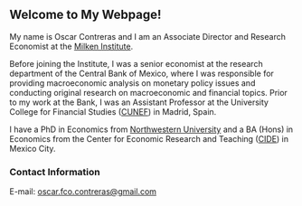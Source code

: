 ## Welcome to My Webpage!

My name is Oscar Contreras and I am an Associate Director and Research Economist at the [Milken Institute](http://milkeninstitute.org/). 

Before joining the Institute, I was a senior economist at the research department of the Central Bank of Mexico, where I was responsible for providing macroeconomic analysis on monetary policy issues and conducting original research on macroeconomic and financial topics. Prior to my work at the Bank, I was an Assistant Professor at the University College for Financial Studies ([CUNEF](https://www.cunef.edu/)) in Madrid, Spain. 

I have a PhD in Economics from [Northwestern University](https://www.northwestern.edu/) and a BA (Hons) in Economics from the Center for Economic Research and Teaching ([CIDE](https://www.cide.edu/)) in Mexico City.



### Contact Information

E-mail: oscar.fco.contreras@gmail.com
